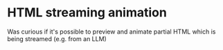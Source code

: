 # HTML streaming animation

Was curious if it's possible to preview and animate partial HTML which is being streamed (e.g. from an LLM)
